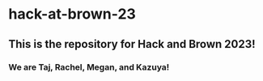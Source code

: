 # hack-at-brown-23

## This is the repository for Hack and Brown 2023!
### We are Taj, Rachel, Megan, and Kazuya!

